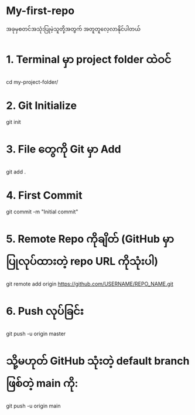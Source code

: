 # My-first-repo
အခုမှစတင်အသုံးပြုမဲ့သူတို့အတွက် အတူတူလေ့လာနိုင်ပါတယ်
# 1. Terminal မှာ project folder ထဲဝင်
cd my-project-folder/

# 2. Git Initialize
git init

# 3. File တွေကို Git မှာ Add
git add .

# 4. First Commit
git commit -m "Initial commit"

# 5. Remote Repo ကိုချိတ် (GitHub မှာပြုလုပ်ထားတဲ့ repo URL ကိုသုံးပါ)
git remote add origin https://github.com/USERNAME/REPO_NAME.git

# 6. Push လုပ်ခြင်း
git push -u origin master
# သို့မဟုတ် GitHub သုံးတဲ့ default branch ဖြစ်တဲ့ main ကို:
git push -u origin main
